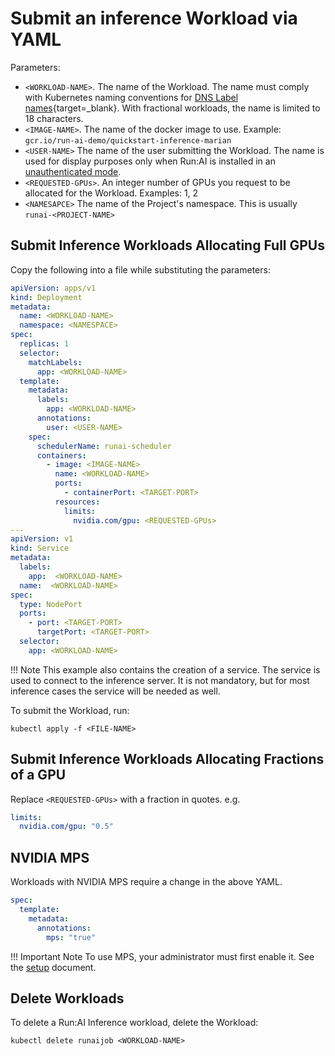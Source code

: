 # Submit an inference Workload via YAML

Parameters:

* `<WORKLOAD-NAME>`. The name of the Workload. The name must comply with Kubernetes naming conventions for [DNS Label names](https://kubernetes.io/docs/concepts/overview/working-with-objects/names/#dns-label-names){target=_blank}. With fractional workloads, the name is limited to 18 characters. 
* `<IMAGE-NAME>`. The name of the docker image to use. Example: `gcr.io/run-ai-demo/quickstart-inference-marian`
* `<USER-NAME>` The name of the user submitting the Workload. The name is used for display purposes only when Run:AI is installed in an [unauthenticated mode](../../admin/runai-setup/config/researcher-authentication.md).
* `<REQUESTED-GPUs>`. An integer number of GPUs you request to be allocated for the Workload. Examples: 1, 2
* `<NAMESAPCE>` The name of the Project's namespace. This is usually `runai-<PROJECT-NAME>`


##  Submit Inference Workloads Allocating Full GPUs

Copy the following into a file while substituting the parameters:

```yaml
apiVersion: apps/v1
kind: Deployment
metadata:
  name: <WORKLOAD-NAME>
  namespace: <NAMESPACE>
spec:
  replicas: 1
  selector:
    matchLabels:
      app: <WORKLOAD-NAME>
  template:
    metadata:
      labels:
        app: <WORKLOAD-NAME>
      annotations:
        user: <USER-NAME>
    spec:
      schedulerName: runai-scheduler
      containers:
        - image: <IMAGE-NAME>
          name: <WORKLOAD-NAME>
          ports:
            - containerPort: <TARGET-PORT>
          resources:
            limits:
              nvidia.com/gpu: <REQUESTED-GPUs>
---
apiVersion: v1
kind: Service
metadata:
  labels:
    app:  <WORKLOAD-NAME>
  name:  <WORKLOAD-NAME>
spec:
  type: NodePort
  ports:
    - port: <TARGET-PORT>
      targetPort: <TARGET-PORT>
  selector:
    app: <WORKLOAD-NAME>
```

!!! Note
    This example also contains the creation of a service. The service is used to connect to the inference server. It is not mandatory, but for most inference cases the service will be needed as well.   

To submit the Workload, run:

```
kubectl apply -f <FILE-NAME>
```


##  Submit Inference Workloads Allocating Fractions of a GPU


Replace `<REQUESTED-GPUs>` with a fraction in quotes. e.g. 

``` yaml
limits:
  nvidia.com/gpu: "0.5"
```


## NVIDIA MPS

Workloads with NVIDIA MPS require a change in the above YAML. 

``` yaml
spec:
  template: 
    metadata:
      annotations:
        mps: "true"
``` 

!!! Important Note
    To use MPS, your administrator must first enable it. See the [setup](setup.md) document. 


## Delete Workloads

To delete a Run:AI Inference workload, delete the Workload:

```
kubectl delete runaijob <WORKLOAD-NAME>
```
